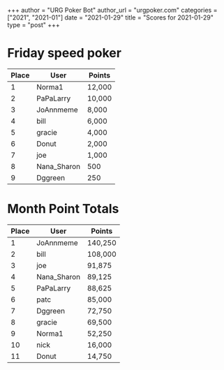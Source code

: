 +++
author = "URG Poker Bot"
author_url = "urgpoker.com"
categories = ["2021", "2021-01"]
date = "2021-01-29"
title = "Scores for 2021-01-29"
type = "post"
+++
# Friday speed poker

| Place | User | Points |
|-------|------|--------|
| 1 | Norma1 | 12,000 |
| 2 | PaPaLarry | 10,000 |
| 3 | JoAnnmeme | 8,000 |
| 4 | bill | 6,000 |
| 5 | gracie | 4,000 |
| 6 | Donut | 2,000 |
| 7 | joe | 1,000 |
| 8 | Nana_Sharon | 500 |
| 9 | Dggreen | 250 |

# Month Point Totals

| Place | User | Points |
|-------|------|--------|
| 1 | JoAnnmeme | 140,250 |
| 2 | bill | 108,000 |
| 3 | joe | 91,875 |
| 4 | Nana_Sharon | 89,125 |
| 5 | PaPaLarry | 88,625 |
| 6 | patc | 85,000 |
| 7 | Dggreen | 72,750 |
| 8 | gracie | 69,500 |
| 9 | Norma1 | 52,250 |
| 10 | nick | 16,000 |
| 11 | Donut | 14,750 |
